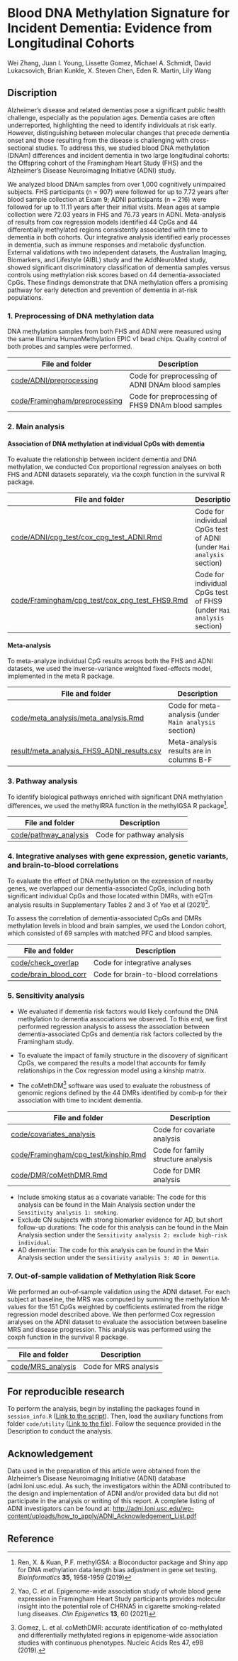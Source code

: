 # **Blood DNA Methylation Signature for Incident Dementia: Evidence from Longitudinal Cohorts** 
Wei Zhang, Juan I. Young, Lissette Gomez, Michael A. Schmidt, David Lukacsovich, Brian Kunkle, X. Steven Chen, Eden R. Martin, Lily Wang

## Discription

Alzheimer’s disease and related dementias pose a significant public health challenge, especially as the population ages. Dementia cases are often underreported, highlighting the need to identify individuals at risk early. However, distinguishing between molecular changes that precede dementia onset and those resulting from the disease is challenging with cross-sectional studies. To address this, we studied blood DNA methylation (DNAm) differences and incident dementia in two large longitudinal cohorts: the Offspring cohort of the Framingham Heart Study (FHS) and the Alzheimer’s Disease Neuroimaging Initiative (ADNI) study.

We analyzed blood DNAm samples from over 1,000 cognitively unimpaired subjects. FHS participants (n = 907) were followed for up to 7.72 years after blood sample collection at Exam 9; ADNI participants (n = 216) were followed for up to 11.11 years after their initial visits. Mean ages at sample collection were 72.03 years in FHS and 76.73 years in ADNI. Meta-analysis of results from cox regression models identified 44 CpGs and 44 differentially methylated regions consistently associated with time to dementia in both cohorts. Our integrative analysis identified early processes in dementia, such as immune responses and metabolic dysfunction. External validations with two independent datasets, the Australian Imaging, Biomarkers, and Lifestyle (AIBL) study and the AddNeuroMed study, showed significant discriminatory classification of dementia samples versus controls using methylation risk scores based on 44 dementia-associated CpGs. These findings demonstrate that DNA methylation offers a promising pathway for early detection and prevention of dementia in at-risk populations. 

### 1. Preprocessing of DNA methylation data

DNA methylation samples from both FHS and ADNI were measured using the same Illumina HumanMethylation EPIC v1 bead chips. Quality control of both probes and samples were performed. 

| File and folder                                              | Description                                       |
| ------------------------------------------------------------ | ------------------------------------------------- |
| [code/ADNI/preprocessing](https://github.com/TransBioInfoLab/blood-dnam-and-incident-dementia/blob/main/code/ADNI/preprocessing) | Code for preprocessing of ADNI DNAm blood samples |
| [code/Framingham/preprocessing](https://github.com/TransBioInfoLab/blood-dnam-and-incident-dementia/blob/main/code/Framingham/preprocessing) | Code for preprocessing of FHS9 DNAm blood samples |

### 2. Main analysis

#### Association of DNA methylation at individual CpGs with dementia

To evaluate the relationship between incident dementia and DNA methylation, we conducted Cox proportional regression analyses on both FHS and ADNI datasets separately, via the coxph function in the survival R package.  

| File and folder                                              | Description                                                  |
| ------------------------------------------------------------ | ------------------------------------------------------------ |
| [code/ADNI/cpg_test/cox_cpg_test_ADNI.Rmd](https://github.com/TransBioInfoLab/blood-dnam-and-incident-dementia/blob/main/code/ADNI/cpg_test/cox_cpg_test_ADNI.Rmd) | Code for individual CpGs test of ADNI (under `Main analysis` section) |
| [code/Framingham/cpg_test/cox_cpg_test_FHS9.Rmd](https://github.com/TransBioInfoLab/blood-dnam-and-incident-dementia/blob/main/code/Framingham/cpg_test/cox_cpg_test_FHS9.Rmd) | Code for individual CpGs test of FHS9 (under `Main analysis` section) |

#### Meta-analysis

To meta-analyze individual CpG results across both the FHS and ADNI datasets, we used the inverse-variance weighted fixed-effects model, implemented in the meta R package.

| File and folder                                              | Description                                            |
| ------------------------------------------------------------ | ------------------------------------------------------ |
| [code/meta_analysis/meta_analysis.Rmd](https://github.com/TransBioInfoLab/blood-dnam-and-incident-dementia/blob/main/code/meta_analysis/meta_analysis.Rmd) | Code for meta-analysis (under `Main analysis` section) |
| [result/meta_analysis_FHS9_ADNI_results.csv](https://github.com/TransBioInfoLab/blood-dnam-and-incident-dementia/blob/main/result/meta_analysis_FHS9_ADNI_results.csv) | Meta-analysis results are in columns B-F   |
### 3. Pathway analysis

To identify biological pathways enriched with significant DNA methylation differences, we used the methylRRA function in the methylGSA R package[^1].

| File and folder                                              | Description               |
| ------------------------------------------------------------ | ------------------------- |
| [code/pathway_analysis](https://github.com/TransBioInfoLab/blood-dnam-and-incident-dementia/blob/main/code/pathway_analysis) | Code for pathway analysis |

### 4. Integrative analyses with gene expression, genetic variants, and brain-to-blood correlations

To evaluate the effect of DNA methylation on the expression of nearby genes, we overlapped our dementia-associated CpGs, including both significant individual CpGs and those located within DMRs, with eQTm analysis results in Supplementary Tables 2 and 3 of Yao et al (2021)[^2].

To assess the correlation of dementia-associated CpGs and DMRs methylation levels in blood and brain samples, we used the London cohort, which consisted of 69 samples with matched PFC and blood samples.

| File and folder                                              | Description                          |
| ------------------------------------------------------------ | ------------------------------------ |
| [code/check_overlap](https://github.com/TransBioInfoLab/blood-dnam-and-incident-dementia/blob/main/code/check_overlap) | Code for integrative analyses        |
| [code/brain_blood_corr](https://github.com/TransBioInfoLab/blood-dnam-and-incident-dementia/blob/main/code/brain_blood_corr) | Code for brain-to-blood correlations |

### 5. Sensitivity analysis

-  We evaluated if dementia risk factors would likely confound the DNA methylation to dementia associations we observed. To this end, we first performed regression analysis to assess the association between dementia-associated CpGs and dementia risk factors collected by the Framingham study.

-  To evaluate the impact of family structure in the discovery of significant CpGs, we compared the results a model that accounts for family relationships in the Cox regression model using a kinship matrix. 

- The coMethDM[^3] software was used to evaluate the robustness of genomic regions defined by the 44 DMRs identified by comb-p for their association with time to incident dementia.

| File and folder                                              | Description                        |
| ------------------------------------------------------------ | ---------------------------------- |
| [code/covariates_analysis](https://github.com/TransBioInfoLab/blood-dnam-and-incident-dementia/blob/main/code/covariates_analysis) | Code for covariate analysis        |
| [code/Framingham/cpg_test/kinship.Rmd](https://github.com/TransBioInfoLab/blood-dnam-and-incident-dementia/blob/main/code/Framingham/cpg_test/kinship.Rmd) | Code for family structure analysis |
| [code/DMR/coMethDMR.Rmd](https://github.com/TransBioInfoLab/blood-dnam-and-incident-dementia/blob/main/code/DMR/coMethDMR.Rmd) | Code for DMR analysis |

- Include smoking status as a covariate variable: The code for this analysis can be found in the Main Analysis section under the `Sensitivity analysis 1: smoking`.
- Exclude CN subjects with strong biomarker evidence for AD, but short follow-up durations: The code for this analysis can be found in the Main Analysis section under the `Sensitivity analysis 2: exclude high-risk individual`.
- AD dementia: The code for this analysis can be found in the Main Analysis section under the `Sensitivity analysis 3: AD in Dementia`.

### 7. Out-of-sample validation of Methylation Risk Score

We performed an out-of-sample validation using the ADNI dataset. For each subject at baseline, the MRS was computed by summing the methylation M-values for the 151 CpGs weighted by coefficients estimated from the ridge regression model described above. We then performed Cox regression analyses on the ADNI dataset to evaluate the association between baseline MRS and disease progression. This analysis was performed using the coxph function in the survival R package.

| File and folder                                              | Description           |
| ------------------------------------------------------------ | --------------------- |
| [code/MRS_analysis](https://github.com/TransBioInfoLab/blood-dnam-and-incident-dementia/blob/main/code/MRS_analysis) | Code for MRS analysis |

## For reproducible research

To perform the analysis, begin by installing the packages found in `session_info.R` ([Link to the script](https://github.com/TransBioInfoLab/blood-dnam-and-incident-dementia/blob/main/code/session_info.R)). Then, load the auxiliary functions from folder `code/utility` ([Link to the file](https://github.com/TransBioInfoLab/blood-dnam-and-incident-dementia/blob/main/code/utility)). Follow the sequence provided in the Description to conduct the analysis.

## Acknowledgement

Data used in the preparation of this article were obtained from the Alzheimer’s Disease Neuroimaging Initiative (ADNI) database (adni.loni.usc.edu). As such, the investigators within the ADNI contributed to the design and implementation of ADNI and/or provided data but did not participate in the analysis or writing of this report. A complete listing of ADNI investigators can be found at: http://adni.loni.usc.edu/wp-content/uploads/how_to_apply/ADNI_Acknowledgement_List.pdf

## Reference

[^1]: Ren, X. & Kuan, P.F. methylGSA: a Bioconductor package and Shiny app for DNA methylation data length bias adjustment in gene set testing. *Bioinformatics* **35**, 1958-1959 (2019)
[^2]: Yao, C. *et al.* Epigenome-wide association study of whole blood gene expression in Framingham Heart Study participants provides molecular insight into the potential role of CHRNA5 in cigarette smoking-related lung diseases. *Clin Epigenetics* **13**, 60 (2021)  
[^3]: Gomez, L. et al. coMethDMR: accurate identification of co-methylated and differentially methylated regions in epigenome-wide association studies with continuous phenotypes. Nucleic Acids Res 47, e98 (2019).

